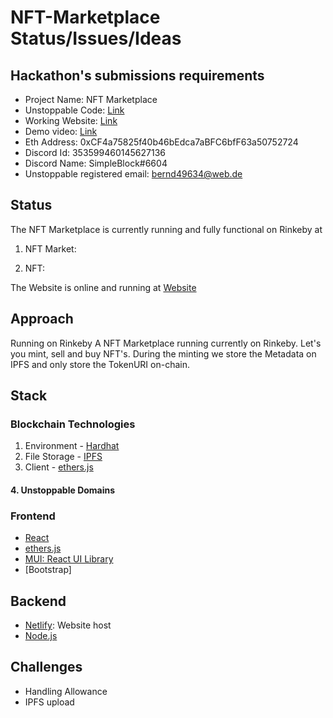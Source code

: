 # NFT-Marketplace Status/Issues/Ideas

## Hackathon's submissions requirements
- Project Name: NFT Marketplace
- Unstoppable Code: [Link]("https://github.com/Stefan1612/UD-Hackathon-NFT-Market/blob/master/src/App.js")
- Working Website: [Link]("https://euphonious-strudel-edd347.netlify.app/")
- Demo video: [Link]("https://www.youtube.com/watch?v=LESSFeEVHAw")
- Eth Address: 0xCF4a75825f40b46bEdca7aBFC6bfF63a50752724
- Discord Id: 353599460145627136
- Discord Name: SimpleBlock#6604
- Unstoppable registered email: bernd49634@web.de

## Status

The NFT Marketplace is currently running and fully functional on Rinkeby at

1. NFT Market:

2. NFT:

The Website is online and running at [Website]("https://euphonious-strudel-edd347.netlify.app/")

## Approach

Running on Rinkeby
A NFT Marketplace running currently on Rinkeby. Let's you mint, sell and buy NFT's. During the minting we store the Metadata on IPFS and only store the TokenURI on-chain.

## Stack

### Blockchain Technologies

1. Environment - [Hardhat](https://hardhat.org/)
2. File Storage - [IPFS](https://github.com/ipfs/js-ipfs/tree/master/packages/ipfs-http-client#install)
3. Client - [ethers.js](https://docs.ethers.io/v5/)

#### 4. Unstoppable Domains

### Frontend

- [React](https://reactjs.org/)
- [ethers.js](https://docs.ethers.io/v5/)
- [MUI: React UI Library](https://mui.com/)
- [Bootstrap]

## Backend

- [Netlify](https://www.netlify.com/): Website host
- [Node.js](https://nodejs.org/en/)

## Challenges

- Handling Allowance
- IPFS upload
